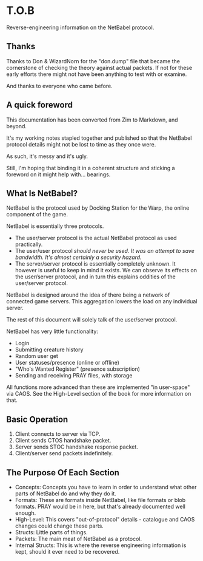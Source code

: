 # T.O.B

Reverse-engineering information on the NetBabel protocol.

## Thanks

Thanks to Don & WizardNorn for the "don.dump" file that became the cornerstone of checking the theory against actual packets.
If not for these early efforts there might not have been anything to test with or examine.

And thanks to everyone who came before.

## A quick foreword

This documentation has been converted from Zim to Markdown, and beyond.

It's my working notes stapled together and published so that the NetBabel protocol details might not be lost to time as they once were.

As such, it's messy and it's ugly.

Still, I'm hoping that binding it in a coherent structure and sticking a foreword on it might help with... bearings.

## What Is NetBabel?

NetBabel is the protocol used by Docking Station for the Warp, the online component of the game.

NetBabel is essentially three protocols.

* The user/server protocol is the actual NetBabel protocol as used practically.
* The user/user protocol *should never be used. It was an attempt to save bandwidth. It's almost certainly a security hazard.*
* The server/server protocol is essentially completely unknown. It however is useful to keep in mind it exists. We can observe its effects on the user/server protocol, and in turn this explains oddities of the user/server protocol.

NetBabel is designed around the idea of there being a network of connected game servers. This aggregation lowers the load on any individual server.

The rest of this document will solely talk of the user/server protocol.

NetBabel has very little functionality:

* Login
* Submitting creature history
* Random user get
* User statuses/presence (online or offline)
* "Who's Wanted Register" (presence subscription)
* Sending and receiving PRAY files, with storage

All functions more advanced than these are implemented "in user-space" via CAOS.
See the High-Level section of the book for more information on that.

## Basic Operation

1. Client connects to server via TCP.
2. Client sends CTOS handshake packet.
3. Server sends STOC handshake response packet.
4. Client/server send packets indefinitely.

## The Purpose Of Each Section

* Concepts: Concepts you have to learn in order to understand what other parts of NetBabel do and why they do it.
* Formats: These are formats inside NetBabel, like file formats or blob formats. PRAY would be in here, but that's already documented well enough.
* High-Level: This covers "out-of-protocol" details - catalogue and CAOS changes could change these parts.
* Structs: Little parts of things.
* Packets: The main meat of NetBabel as a protocol.
* Internal Structs: This is where the reverse engineering information is kept, should it ever need to be recovered.
